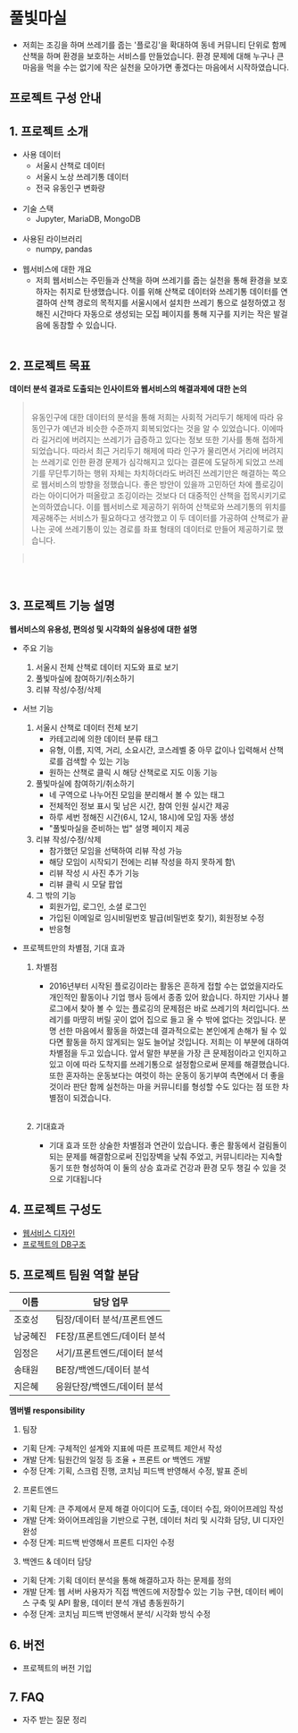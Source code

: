 # 풀빛마실

- 저희는 조깅을 하며 쓰레기를 줍는 '플로깅'을 확대하여 동네 커뮤니티 단위로 함께 산책을 하며 환경을 보호하는 서비스를 만들었습니다. 환경 문제에 대해 누구나 큰 마음을 먹을 수는 없기에 작은 실천을 모아가면 좋겠다는 마음에서 시작하였습니다.

## **프로젝트 구성 안내**

## 1. 프로젝트 소개

- 사용 데이터
  - 서울시 산책로 데이터
  - 서울시 노상 쓰레기통 데이터
  - 전국 유동인구 변화량  
    <br>
- 기술 스택
  - Jupyter, MariaDB, MongoDB  
    <br>
- 사용된 라이브러리
  - numpy, pandas  
    <br>
- 웹서비스에 대한 개요
  - 저희 웹서비스는 주민들과 산책을 하며 쓰레기를 줍는 실천을 통해 환경을 보호하자는 취지로 탄생했습니다. 이를 위해 산책로 데이터와 쓰레기통 데이터를 연결하여 산책 경로의 목적지를 서울시에서 설치한 쓰레기 통으로 설정하였고 정해진 시간마다 자동으로 생성되는 모집 페이지를 통해 지구를 지키는 작은 발걸음에 동참할 수 있습니다.  
    <br>

## 2. 프로젝트 목표

**데이터 분석 결과로 도출되는 인사이트와 웹서비스의 해결과제에 대한 논의**

> <br>
> 유동인구에 대한 데이터의 분석을 통해 저희는 사회적 거리두기 해제에 따라 유동인구가 예년과 비슷한 수준까지 회복되었다는 것을 알 수 있었습니다. 이에따라 길거리에 버려지는 쓰레기가 급증하고 있다는 정보 또한 기사를 통해 접하게 되었습니다. 따라서 최근 거리두기 해제에 따라 인구가 물리면서 거리에 버려지는 쓰레기로 인한 환경 문제가 심각해지고 있다는 결론에 도달하게 되었고 쓰레기를 무단투기하는 행위 자체는 차치하더라도 버려진 쓰레기만은 해결하는 쪽으로 웹서비스의 방향을 정했습니다. 좋은 방안이 있을까 고민하던 차에 플로깅이라는 아이디어가 떠올랐고 조깅이라는 것보다 더 대중적인 산책을 접목시키기로 논의하였습니다. 이를 웹서비스로 제공하기 위하여 산책로와 쓰레기통의 위치를 제공해주는 서비스가 필요하다고 생각했고 이 두 데이터를 가공하여 산책로가 끝나는 곳에 쓰레기통이 있는 경로를 좌표 형태의 데이터로 만들어 제공하기로 했습니다.

> <br>

<br>

## 3. 프로젝트 기능 설명

**웹서비스의 유용성, 편의성 및 시각화의 실용성에 대한 설명**

- 주요 기능
  1. 서울시 전체 산책로 데이터 지도와 표로 보기
  2. 풀빛마실에 참여하기/취소하기
  3. 리뷰 작성/수정/삭제
- 서브 기능

  1. 서울시 산책로 데이터 전체 보기
     - 카테고리에 의한 데이터 분류 태그
     - 유형, 이름, 지역, 거리, 소요시간, 코스레벨 중 아무 값이나 입력해서 산책로를 검색할 수 있는 기능
     - 원하는 산책로 클릭 시 해당 산책로로 지도 이동 기능
  2. 풀빛마실에 참여하기/취소하기
     - 네 구역으로 나누어진 모임을 분리해서 볼 수 있는 태그
     - 전체적인 정보 표시 및 남은 시간, 참여 인원 실시간 제공
     - 하루 세번 정해진 시간(6시, 12시, 18시)에 모임 자동 생성
     - "풀빛마실을 준비하는 법" 설명 페이지 제공
  3. 리뷰 작성/수정/삭제
     - 참가했던 모임을 선택하여 리뷰 작성 가능
     - 해당 모임이 시작되기 전에는 리뷰 작성을 하지 못하게 함\
     - 리뷰 작성 시 사진 추가 기능
     - 리뷰 클릭 시 모달 팝업
  4. 그 밖의 기능
     - 회원가입, 로그인, 소셜 로그인
     - 가입된 이메일로 임시비밀번호 발급(비밀번호 찾기), 회원정보 수정
     - 반응형
       <br>

- 프로젝트만의 차별점, 기대 효과

  1. 차별점
     - 2016년부터 시작된 플로깅이라는 활동은 흔하게 접할 수는 없었을지라도 개인적인 활동이나 기업 행사 등에서 종종 있어 왔습니다. 하지만 기사나 블로그에서 찾아 볼 수 있는 플로깅의 문제점은 바로 쓰레기의 처리입니다. 쓰레기를 마땅히 버릴 곳이 없어 집으로 들고 올 수 밖에 없다는 것입니다. 분명 선한 마음에서 활동을 하였는데 결과적으로는 본인에게 손해가 될 수 있다면 활동을 하지 않게되는 일도 늘어날 것입니다. 저희는 이 부분에 대하여 차별점을 두고 있습니다. 앞서 말한 부분을 가장 큰 문제점이라고 인지하고 있고 이에 따라 도착지를 쓰레기통으로 설정함으로써 문제를 해결했습니다. 또한 혼자하는 운동보다는 여럿이 하는 운동이 동기부여 측면에서 더 좋을 것이라 판단 함께 실천하는 마을 커뮤니티를 형성할 수도 있다는 점 또한 차별점이 되겠습니다.  
       <br>
  2. 기대효과

     - 기대 효과 또한 상술한 차별점과 연관이 있습니다. 좋은 활동에서 걸림돌이 되는 문제를 해결함으로써 진입장벽을 낮춰 주었고, 커뮤니티라는 지속할 동기 또한 형성하여 이 둘의 상승 효과로 건강과 환경 모두 챙길 수 있을 것으로 기대됩니다

## 4. 프로젝트 구성도

- [웹서비스 디자인](https://www.figma.com/file/P90IfQYS5NauIDQif13PGO/%ED%92%80%EB%B9%9B%EB%A7%88%EC%8B%A4?node-id=0%3A1)
- [프로젝트의 DB구조](https://dbdiagram.io/d/634f9ad9470941019591d333)

## 5. 프로젝트 팀원 역할 분담

| 이름     | 담당 업무                   |
| -------- | --------------------------- |
| 조호성   | 팀장/데이터 분석/프론트엔드 |
| 남궁혜진 | FE장/프론트엔드/데이터 분석 |
| 임정은   | 서기/프론트엔드/데이터 분석 |
| 송태원   | BE장/백엔드/데이터 분석     |
| 지은혜   | 응원단장/백엔드/데이터 분석 |

**멤버별 responsibility**

1. 팀장

- 기획 단계: 구체적인 설계와 지표에 따른 프로젝트 제안서 작성
- 개발 단계: 팀원간의 일정 등 조율 + 프론트 or 백엔드 개발
- 수정 단계: 기획, 스크럼 진행, 코치님 피드백 반영해서 수정, 발표 준비

2. 프론트엔드

- 기획 단계: 큰 주제에서 문제 해결 아이디어 도출, 데이터 수집, 와이어프레임 작성
- 개발 단계: 와이어프레임을 기반으로 구현, 데이터 처리 및 시각화 담당, UI 디자인 완성
- 수정 단계: 피드백 반영해서 프론트 디자인 수정

3.  백엔드 & 데이터 담당

- 기획 단계: 기획 데이터 분석을 통해 해결하고자 하는 문제를 정의
- 개발 단계: 웹 서버 사용자가 직접 백엔드에 저장할수 있는 기능 구현, 데이터 베이스 구축 및 API 활용, 데이터 분석 개념 총동원하기
- 수정 단계: 코치님 피드백 반영해서 분석/ 시각화 방식 수정

## 6. 버전

- 프로젝트의 버전 기입

## 7. FAQ

- 자주 받는 질문 정리
